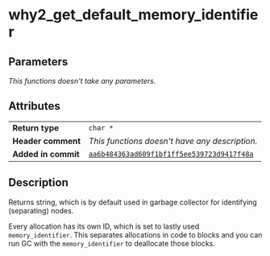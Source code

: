 <!--
This is part of WHY2
Copyright (C) 2022 Václav Šmejkal

This program is free software: you can redistribute it and/or modify
it under the terms of the GNU General Public License as published by
the Free Software Foundation, either version 3 of the License, or
(at your option) any later version.

This program is distributed in the hope that it will be useful,
but WITHOUT ANY WARRANTY; without even the implied warranty of
MERCHANTABILITY or FITNESS FOR A PARTICULAR PURPOSE.  See the
GNU General Public License for more details.

You should have received a copy of the GNU General Public License
along with this program.  If not, see <https://www.gnu.org/licenses/>.
-->

# why2_get_default_memory_identifier

## Parameters

*This functions doesn't take any parameters.*

## Attributes

|                     |                                                |
| ------------------  | ---------------------------------------------- |
| **Return type**     | `char *`                                         |
| **Header comment**  | *This functions doesn't have any description.* |
| **Added in commit** | [`aa6b484363ad609f1bf1ff5ee539723d9417f48a`](https://github.com/ENGO150/WHY2/commit/aa6b484363ad609f1bf1ff5ee539723d9417f48a) |

## Description

Returns string, which is by default used in garbage collector for identifying (separating) nodes.

Every allocation has its own ID, which is set to lastly used `memory_identifier`. This separates allocations in code to blocks and you can run GC with the `memory_identifier` to deallocate those blocks.
